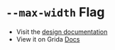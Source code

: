 # `--max-width` Flag

- Visit the [design documentation](../docs/--max-width.md)
- View it on Grida [Docs](https://grida.co/docs/flags/--max-width)
